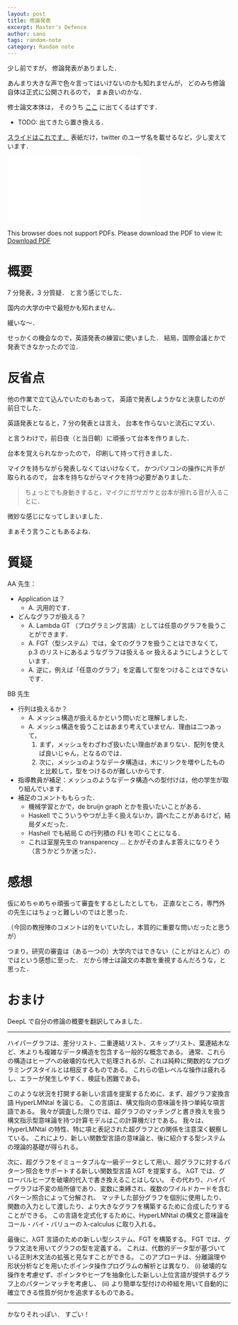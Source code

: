 ```yaml
---
layout: post
title: 修論発表
excerpt: Master's Defence
author: sano
tags: random-note
category: Random note
---
```


少し前ですが，
修論発表がありました．

あんまり大きな声で色々言ってはいけないのかも知れませんが，
どのみち修論自体は正式に公開されるので，
まぁ良いのかな．

修士論文本体は，
そのうち
[ここ](https://waseda.repo.nii.ac.jp/index.php?action=pages_view_main&active_action=repository_view_main_item_snippet&index_id=355&pn=1&count=20&order=7&lang=japanese&page_id=13&block_id=21)
に出てくるはずです．

- TODO: 出てきたら置き換える．

[スライドはこれです．](/blog/materials/sano-masters-defence.pdf)
表紙だけ，twitter のユーザ名を載せるなど，少し変えています．

<object data="/blog/materials/sano-masters-defence.pdf" type="application/pdf" width="100%" height="600px">
  <embed src="/blog/materials/sano-masters-defence.pdf" />
  <p>This browser does not support PDFs. Please download the PDF to view it:
    <a href="/blog/materials/sano-masters-defence.pdf">Download PDF</a>
  </p>
</object>

# 概要

7 分発表，3 分質疑．
と言う感じでした．

国内の大学の中で最短かも知れません．

緩いな〜．

せっかくの機会なので，英語発表の練習に使いました．
結局，国際会議とかで発表できなかったので泣．

# 反省点

他の作業で立て込んでいたのもあって，
英語で発表しようかなと決意したのが前日でした．

英語発表となると，7 分の発表とは言え，
台本を作らないと流石にマズい．

と言うわけで，前日夜（と当日朝）に頑張って台本を作りました．

台本を覚えられなかったので，
印刷して持って行きました．

マイクを持ちながら発表しなくてはいけなくて，
かつパソコンの操作に片手が取られるので，
台本を持ちながらマイクを持つ必要がありました．

> ちょっとでも身動きすると，マイクにガサガサと台本が擦れる音が入ることに．

微妙な感じになってしまいました．

まぁそう言うこともあるよね．

# 質疑

AA 先生：

- Application は？
  - A. 汎用的です．
- どんなグラフが扱える？
  - A. Lambda GT （プログラミング言語）としては任意のグラフを扱うことができます．
  - A. FGT（型システム）では，全てのグラフを扱うことはできなくて，
    p.3 のリストにあるようなグラフは扱える or 扱えるようにしようとしています．
  - A. 逆に，例えば「任意のグラフ」を定義して型をつけることはできないです．

BB 先生

- 行列は扱えるか？
  - A. メッシュ構造が扱えるかという問いだと理解しました．
  - A. メッシュ構造を扱うことはあまり考えていません．理由は二つあって，
    1. まず，メッシュをわざわざ扱いたい理由があまりない．配列を使えば良いじゃん，となるのでは．
    2. 次に，メッシュのようなデータ構造は，木にリンクを増やしたものと比較して，型をつけるのが難しいからです．
- 指導教員が補足：メッシュのようなデータ構造への型付けは，他の学生が取り組んでいます．
- 補足のコメントももらった．
  - 機械学習とかで，de bruijn graph とかを扱いたいことがある．
  - Haskell でこういうやつが上手く扱えないか，調べたことがあるけど，結局ダメだった．
  - Hashell でも結局 C の行列積の FLI を叩くことになる．
  - これは室屋先生の transparency ... とかがそのまんま答えになりそう（言うかどうか迷った）．

# 感想

仮にめちゃめちゃ頑張って審査をするとしたとしても，
正直なところ，専門外の先生にはちょっと難しいのではと思った．

（今回の教授陣のコメントは的をいていたし，本質的に重要な問いだったと思うが）

つまり，研究の審査は（ある一つの）大学内ではできない（ことがほとんど）のではという感想に至った．
だから博士は論文の本数を重視するんだろうな，と思った．

# おまけ

DeepL で自分の修論の概要を翻訳してみました．

---

ハイパーグラフは、差分リスト、二重連結リスト、スキップリスト、葉連結木など、木よりも複雑なデータ構造を包含する一般的な概念である。
通常、これらの構造はヒープへの破壊的な代入で処理されるが、これは純粋に関数的なプログラミングスタイルとは相反するものである。
これらの低レベルな操作は疲れるし、エラーが発生しやすく、検証も困難である。

このような状況を打開する新しい言語を提案するために、まず、超グラフ変換言語 HyperLMNtal を論じる。
この言語は、構文指向の意味論を持つ単純な項言語である。
我々が調査した限りでは、超グラフのマッチングと書き換えを扱う構文指示型意味論を持つ計算モデルはこの計算機だけである。
我々は、HyperLMNtal の特性、特に項と表記された超グラフとの関係を注意深く観察している。
これにより、新しい関数型言語の意味論と、後に紹介する型システムの理論的基礎が得られる。

次に、超グラフをイミュータブルな一級データとして用い、超グラフに対するパターン照合をサポートする新しい関数型言語 λGT を提案する。
λGT では、グローバルヒープを破壊的代入で書き換えることはしない。
その代わり、ハイパーグラフは不変の局所値であり、変数に束縛され、複数のワイルドカードを含むパターン照合によって分解され、
マッチした部分グラフを個別に使用したり、関数の入力として渡したり、より大きなグラフを構築するために合成したりすることができる。
この言語を定式化するために、HyperLMNtal の構文と意味論をコール・バイ・バリューの λ-calculus に取り入れる。

最後に、λGT 言語のための新しい型システム、FGT を構築する。
FGT では、グラフ文法を用いてグラフの型を定義する。
これは、代数的データ型が基づいている正則木文法の拡張と見なすことができる。
このアプローチは、分離論理や形状分析などを用いたポインタ操作プログラムの解析とは異なり、
(i) 破壊的な操作を考慮せず、ポインタやヒープを抽象化した新しい上位言語が提供するグラフ上のパターンマッチを考慮し、
(ii) より簡単な型付けの枠組を用いて自動的に確立できる性質が何かを追求するものである。

---

かなりそれっぽい．
すごい！
